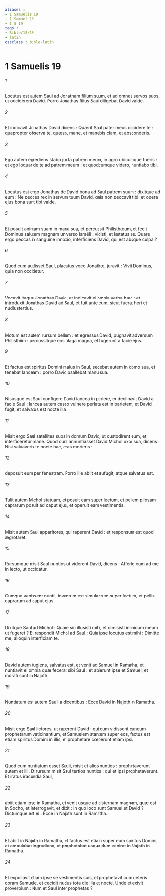 ```yaml
---
aliases : 
- 1 Samuelis 19
- 1 Samuel 19
- 1 S 19
tags : 
- Bible/1S/19
- latin
cssclass : bible-latin
---
```


# 1 Samuelis 19

###### 1
Locutus est autem Saul ad Jonatham filium suum, et ad omnes servos suos, ut occiderent David. Porro Jonathas filius Saul diligebat David valde.
###### 2
Et indicavit Jonathas David dicens : Quærit Saul pater meus occidere te : quapropter observa te, quæso, mane, et manebis clam, et absconderis.
###### 3
Ego autem egrediens stabo juxta patrem meum, in agro ubicumque fueris : et ego loquar de te ad patrem meum : et quodcumque videro, nuntiabo tibi.
###### 4
Locutus est ergo Jonathas de David bona ad Saul patrem suum : dixitque ad eum : Ne pecces rex in servum tuum David, quia non peccavit tibi, et opera ejus bona sunt tibi valde.
###### 5
Et posuit animam suam in manu sua, et percussit Philisthæum, et fecit Dominus salutem magnam universo Israëli : vidisti, et lætatus es. Quare ergo peccas in sanguine innoxio, interficiens David, qui est absque culpa ?
###### 6
Quod cum audisset Saul, placatus voce Jonathæ, juravit : Vivit Dominus, quia non occidetur.
###### 7
Vocavit itaque Jonathas David, et indicavit ei omnia verba hæc : et introduxit Jonathas David ad Saul, et fuit ante eum, sicut fuerat heri et nudiustertius.
###### 8
Motum est autem rursum bellum : et egressus David, pugnavit adversum Philisthiim : percussitque eos plaga magna, et fugerunt a facie ejus.
###### 9
Et factus est spiritus Domini malus in Saul, sedebat autem in domo sua, et tenebat lanceam : porro David psallebat manu sua.
###### 10
Nisusque est Saul configere David lancea in pariete, et declinavit David a facie Saul : lancea autem casso vulnere perlata est in parietem, et David fugit, et salvatus est nocte illa.
###### 11
Misit ergo Saul satellites suos in domum David, ut custodirent eum, et interficeretur mane. Quod cum annuntiasset David Michol uxor sua, dicens : Nisi salvaveris te nocte hac, cras morieris :
###### 12
deposuit eum per fenestram. Porro ille abiit et aufugit, atque salvatus est.
###### 13
Tulit autem Michol statuam, et posuit eam super lectum, et pellem pilosam caprarum posuit ad caput ejus, et operuit eam vestimentis.
###### 14
Misit autem Saul apparitores, qui raperent David : et responsum est quod ægrotaret.
###### 15
Rursumque misit Saul nuntios ut viderent David, dicens : Afferte eum ad me in lecto, ut occidatur.
###### 16
Cumque venissent nuntii, inventum est simulacrum super lectum, et pellis caprarum ad caput ejus.
###### 17
Dixitque Saul ad Michol : Quare sic illusisti mihi, et dimisisti inimicum meum ut fugeret ? Et respondit Michol ad Saul : Quia ipse locutus est mihi : Dimitte me, alioquin interficiam te.
###### 18
David autem fugiens, salvatus est, et venit ad Samuel in Ramatha, et nuntiavit ei omnia quæ fecerat sibi Saul : et abierunt ipse et Samuel, et morati sunt in Najoth.
###### 19
Nuntiatum est autem Sauli a dicentibus : Ecce David in Najoth in Ramatha.
###### 20
Misit ergo Saul lictores, ut raperent David : qui cum vidissent cuneum prophetarum vaticinantium, et Samuelem stantem super eos, factus est etiam spiritus Domini in illis, et prophetare cœperunt etiam ipsi.
###### 21
Quod cum nuntiatum esset Sauli, misit et alios nuntios : prophetaverunt autem et illi. Et rursum misit Saul tertios nuntios : qui et ipsi prophetaverunt. Et iratus iracundia Saul,
###### 22
abiit etiam ipse in Ramatha, et venit usque ad cisternam magnam, quæ est in Socho, et interrogavit, et dixit : In quo loco sunt Samuel et David ? Dictumque est ei : Ecce in Najoth sunt in Ramatha.
###### 23
Et abiit in Najoth in Ramatha, et factus est etiam super eum spiritus Domini, et ambulabat ingrediens, et prophetabat usque dum veniret in Najoth in Ramatha.
###### 24
Et expoliavit etiam ipse se vestimentis suis, et prophetavit cum ceteris coram Samuele, et cecidit nudus tota die illa et nocte. Unde et exivit proverbium : Num et Saul inter prophetas ?
